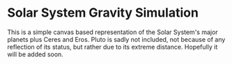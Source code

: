 # Solar System Gravity Simulation

This is a simple canvas based representation of the Solar System's major planets plus Ceres and Eros. Pluto is sadly not included, not because of any reflection of its status, but rather due to its extreme distance. Hopefully it will be added soon.
